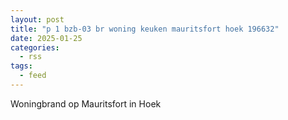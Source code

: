 ```yaml
---
layout: post
title: "p 1 bzb-03 br woning keuken mauritsfort hoek 196632"
date: 2025-01-25
categories: 
  - rss
tags: 
  - feed
---
```


Woningbrand op Mauritsfort in Hoek
